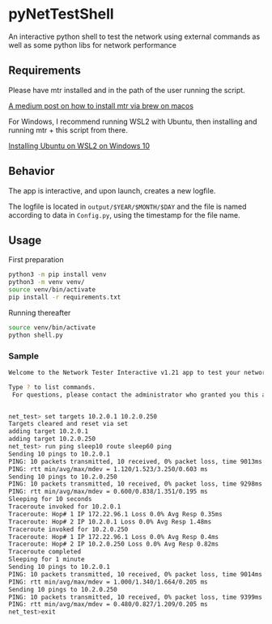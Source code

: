 # pyNetTestShell
An interactive python shell to test the network using external commands as well as some python libs for network performance

## Requirements
Please have mtr installed and in the path of the user running the script.

[A medium post on how to install mtr via brew on macos](https://medium.com/macos-sh/mtr-my-traceroute-replacement-7827bd8efa42)

For Windows, I recommend running WSL2 with Ubuntu, then installing and running mtr + this script from there.

[Installing Ubuntu on WSL2 on Windows 10](https://ubuntu.com/tutorials/install-ubuntu-on-wsl2-on-windows-10#1-overview)

## Behavior
The app is interactive, and upon launch, creates a new logfile. 

The logfile is located in ```output/$YEAR/$MONTH/$DAY``` and the file is named according to data in ```Config.py```, using the timestamp for the file name.


## Usage
First preparation
```bash
python3 -m pip install venv
python3 -m venv venv/
source venv/bin/activate
pip install -r requirements.txt
```
Running thereafter
```bash
source venv/bin/activate
python shell.py
```

### Sample 
```bash
Welcome to the Network Tester Interactive v1.21 app to test your network!

Type ? to list commands.
 For questions, please contact the administrator who granted you this access.


net_test> set targets 10.2.0.1 10.2.0.250
Targets cleared and reset via set
adding target 10.2.0.1
adding target 10.2.0.250
net_test> run ping sleep10 route sleep60 ping
Sending 10 pings to 10.2.0.1
PING: 10 packets transmitted, 10 received, 0% packet loss, time 9013ms
PING: rtt min/avg/max/mdev = 1.120/1.523/3.250/0.603 ms
Sending 10 pings to 10.2.0.250
PING: 10 packets transmitted, 10 received, 0% packet loss, time 9298ms
PING: rtt min/avg/max/mdev = 0.600/0.838/1.351/0.195 ms
Sleeping for 10 seconds
Traceroute invoked for 10.2.0.1
Traceroute: Hop# 1 IP 172.22.96.1 Loss 0.0% Avg Resp 0.35ms
Traceroute: Hop# 2 IP 10.2.0.1 Loss 0.0% Avg Resp 1.48ms
Traceroute invoked for 10.2.0.250
Traceroute: Hop# 1 IP 172.22.96.1 Loss 0.0% Avg Resp 0.4ms
Traceroute: Hop# 2 IP 10.2.0.250 Loss 0.0% Avg Resp 0.82ms
Traceroute completed
Sleeping for 1 minute
Sending 10 pings to 10.2.0.1
PING: 10 packets transmitted, 10 received, 0% packet loss, time 9014ms
PING: rtt min/avg/max/mdev = 1.000/1.340/1.664/0.205 ms
Sending 10 pings to 10.2.0.250
PING: 10 packets transmitted, 10 received, 0% packet loss, time 9399ms
PING: rtt min/avg/max/mdev = 0.480/0.827/1.209/0.205 ms
net_test>exit
```
